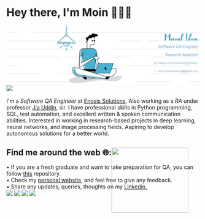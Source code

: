 # Hey there, I'm Moin 👋👨‍💻

<img src="https://github.com/moinshawon/moinshawon/blob/master/banner_blue_2.png">

<img src ="https://komarev.com/ghpvc/?username=moinshawon&color=77b1cd">

I'm a <em>Software QA Engineer</em> at <a href="https://www.enosisbd.com/"> Enosis Solutions</a>. Also working as a <em>RA</em> under professor <a href="https://sites.google.com/view/drjiauddin/research-areas">Jia Uddin<a>, sir. I have professional skills in Python programming, SQL, test automation, and excellent written & spoken communication abilities. Interested in working in research-based projects in deep learning, neural networks, and image processing fields. Aspiring to develop autonomous solutions for a better world.

## Find me around the web 🌐:  <img align="left" width="200" height="170" src="https://github.com/moinshawon/moinshawon/blob/master/good_guy_coding.gif" width="100%" height="100%" style="position:absolute" frameBorder="0" class="giphy-embed" allowFullScreen>
  <div>
    • If you are a fresh graduate and want to take preparation for QA, you can follow <a href="https://github.com/moinshawon/Roadmap-of-QA-for-freshers">this</a> repository. </br>
    • Check my <a href="https://moinshawon.github.io/">personal website<a>, and feel free to give any feedback. </br>
    • Share any updates, queries, thoughts on my <a href="https://www.linkedin.com/in/moinshawon/">Linkedin.</a>
  </div>
  <div>
    <a href="mailto:moin.islamshawon@gmail.com" target="_blank"><img src="https://img.icons8.com/windows/40/4a90e2/gmail-new.png"/></a>
    <a href="https://moinshawon.ml/" target="_blank"><img src="https://img.icons8.com/windows/40/4a90e2/internet.png"/></a>
    <a href="https://www.hackerrank.com/moinshawon?hr_r=1" target="_blank"><img src="https://img.icons8.com/windows/40/4a90e2/hackerrank.png"/></a>
    <a href="https://www.linkedin.com/in/moinshawon/" target="_blank"><img src="https://img.icons8.com/material-outlined/40/4a90e2/linkedin.png"/></a>
  </div>


